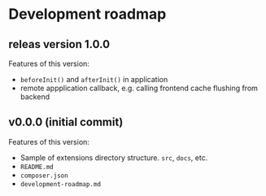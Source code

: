 # Development roadmap

## releas version 1.0.0

Features of this version:

* `beforeInit()` and `afterInit()` in application
* remote appplication callback, e.g. calling frontend cache flushing from backend


## v0.0.0 (initial commit)

Features of this version:

* Sample of extensions directory structure. `src`, `docs`, etc.
* `README.md`
* `composer.json`
* `development-roadmap.md`
